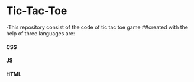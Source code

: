 # Tic-Tac-Toe
-This repository consist of the code of tic tac toe game 
##created with the help of three languages are:
#### CSS
#### JS
#### HTML

